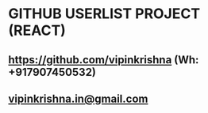 # GITHUB USERLIST PROJECT (REACT)

## https://github.com/vipinkrishna (Wh: +917907450532)
## vipinkrishna.in@gmail.com
